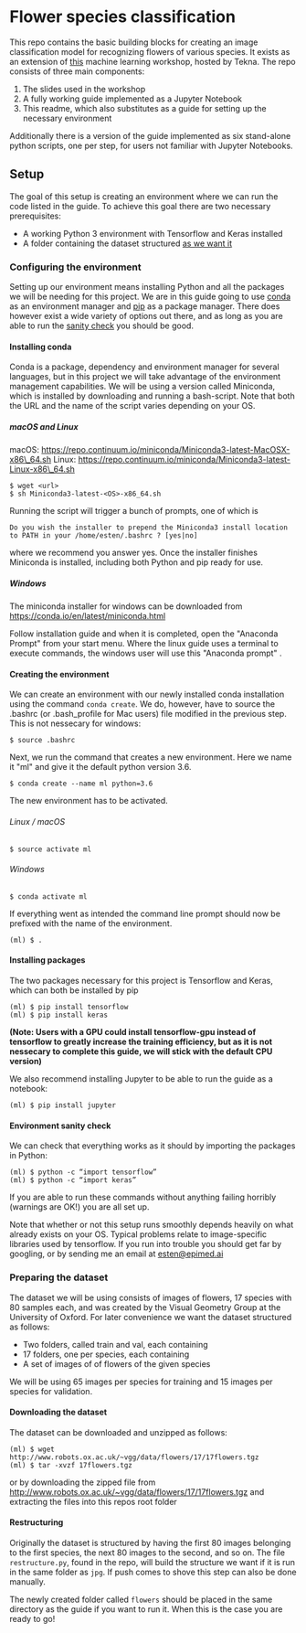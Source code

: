 # Flower species classification
This repo contains the basic building blocks for creating an image classification model for recognizing flowers of various species. It exists as an extension of [this](https://www.tekna.no/kurs/maskinlaringsworkshop---python-36454/) machine learning workshop, hosted by Tekna. The repo consists of three main components:

1. The slides used in the workshop
2. A fully working guide implemented as a Jupyter Notebook
3. This readme, which also substitutes as a guide for setting up the necessary environment

Additionally there is a version of the guide implemented as six stand-alone python scripts, one per step, for users not familiar with Jupyter Notebooks.

## Setup
The goal of this setup is creating an environment where we can run the code listed in the guide. To achieve this goal there are two necessary prerequisites:

- A working Python 3 environment with Tensorflow and Keras installed
- A folder containing the dataset structured [as we want it](#preparing-the-dataset)


### Configuring the environment
Setting up our environment means installing Python and all the packages we will be needing for this project. We are in this guide going to use [conda](https://www.conda.io) as an environment manager and [pip](https://pypi.org/project/pip/) as a package manager. There does however exist a wide variety of options out there, and as long as you are able to run the [sanity check](#environment-sanity-check) you should be good.

#### Installing conda
Conda is a package, dependency and environment manager for several languages, but in this project we will take advantage of the environment management capabilities. We will be using a version called Miniconda, which is installed by downloading and running a bash-script. Note that both the URL and the name of the script varies depending on your OS.

##### macOS and Linux
macOS: https://repo.continuum.io/miniconda/Miniconda3-latest-MacOSX-x86\_64.sh 
Linux: https://repo.continuum.io/miniconda/Miniconda3-latest-Linux-x86\_64.sh
```
$ wget <url> 
$ sh Miniconda3-latest-<OS>-x86_64.sh
```

Running the script will trigger a bunch of prompts, one of which is 

```
Do you wish the installer to prepend the Miniconda3 install location to PATH in your /home/esten/.bashrc ? [yes|no]
```

where we recommend you answer yes. Once the installer finishes Miniconda is installed, including both Python and pip ready for use.

##### Windows
The miniconda installer for windows can be downloaded from 
https://conda.io/en/latest/miniconda.html

Follow installation guide and when it is completed, open the "Anaconda Prompt" from your start menu. Where the linux guide uses a terminal to execute commands, the windows user will use this "Anaconda prompt"
. 

#### Creating the environment
We can create an environment with our newly installed conda installation using the command ```conda create```. We do, however, have to source the .bashrc (or .bash_profile for Mac users) file modified in the previous step. This is not nessecary for windows:

```
$ source .bashrc 
```
Next, we run the command that creates a new environment. Here we name it "ml" and give it the default python version 3.6.
```
$ conda create --name ml python=3.6
```
The new environment has to be activated.
###### Linux / macOS
```
$ source activate ml
```
###### Windows
```
$ conda activate ml
```
If everything went as intended the command line prompt should now be prefixed with the name of the environment.

```
(ml) $ .
```

#### Installing packages
The two packages necessary for this project is Tensorflow and Keras, which can both be installed by pip

```
(ml) $ pip install tensorflow
(ml) $ pip install keras
```
<b>(Note: Users with a GPU could install tensorflow-gpu instead of tensorflow to greatly increase the training efficiency, but as it is not nessecary to complete this guide, we will stick with the default CPU version)</b>

We also recommend installing Jupyter to be able to run the guide as a notebook:

```
(ml) $ pip install jupyter
```

#### Environment sanity check
We can check that everything works as it should by importing the packages in Python:

```
(ml) $ python -c “import tensorflow” 
(ml) $ python -c “import keras”
```

If you are able to run these commands without anything failing horribly (warnings are OK!) you are all set up.

Note that whether or not this setup runs smoothly depends heavily on what already exists on your OS. Typical problems relate to image-specific libraries used by tensorflow. If you run into trouble you should get far by googling, or by sending me an email at esten@epimed.ai

### Preparing the dataset
The dataset we will be using consists of images of flowers, 17 species with 80 samples each, and was created by the Visual Geometry Group at the University of Oxford. For later convenience we want the dataset structured as follows:

- Two folders, called train and val, each containing
- 17 folders, one per species, each containing
- A set of images of of flowers of the given species

We will be using 65 images per species for training and 15 images per species for validation.

#### Downloading the dataset
The dataset can be downloaded and unzipped as follows:

```
(ml) $ wget http://www.robots.ox.ac.uk/~vgg/data/flowers/17/17flowers.tgz
(ml) $ tar -xvzf 17flowers.tgz
```
or by downloading the zipped file from http://www.robots.ox.ac.uk/~vgg/data/flowers/17/17flowers.tgz
and extracting the files into this repos root folder

#### Restructuring
Originally the dataset is structured by having the first 80 images belonging to the first species, the next 80 images to the second, and so on. The file ```restructure.py```, found in the repo, will build the structure we want if it is run in the same folder as ```jpg```. If push comes to shove this step can also be done manually.

The newly created folder called ```flowers``` should be placed in the same directory as the guide if you want to run it. When this is the case you are ready to go!
